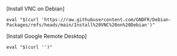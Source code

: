 [Install VNC on Debian]
```
eval "$(curl 'https://raw.githubusercontent.com/GNDFR/Debian-Packages/refs/heads/main/Install%20VNC%20on%20Debian')"
```
[Install Google Remote Desktop]
```
eval "$(curl '')"
```
